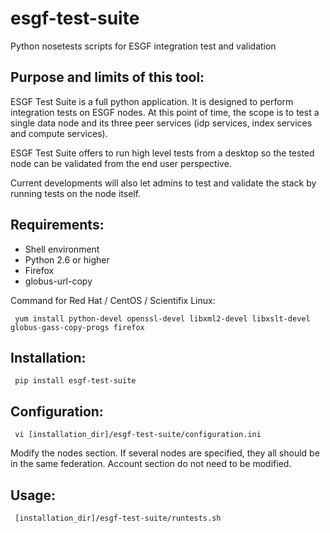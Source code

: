 esgf-test-suite
===============

Python nosetests scripts for ESGF integration test and validation

## Purpose and limits of this tool:

ESGF Test Suite is a full python application. It is designed to perform integration tests on ESGF nodes. At this point of time, the scope is to test a single data node and its three peer services (idp services, index services and compute services).

ESGF Test Suite offers to run high level tests from a desktop so the tested node can be validated from the end user perspective.

Current developments will also let admins to test and validate the stack by running tests on the node itself.

## Requirements:

 - Shell environment  
 - Python 2.6 or higher
 - Firefox
 - globus-url-copy

Command for Red Hat / CentOS / Scientifix Linux:

     yum install python-devel openssl-devel libxml2-devel libxslt-devel globus-gass-copy-progs firefox


## Installation:

     pip install esgf-test-suite

## Configuration:

     vi [installation_dir]/esgf-test-suite/configuration.ini   

Modify the nodes section. If several nodes are specified, they all should be in the same federation. Account section do not need to be modified.  

## Usage:

     [installation_dir]/esgf-test-suite/runtests.sh
